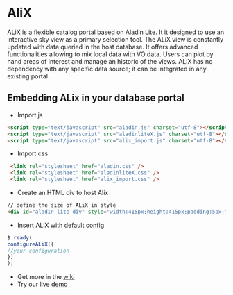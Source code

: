 # AliX

ALiX is a flexible catalog portal based on Aladin Lite. It it designed to use an interactive sky view as a primary selection tool. The ALiX view is constantly updated with data queried in the host database. It offers advanced functionalities allowing to mix local data with VO data. Users can plot by hand areas of interest and manage an historic of the views.  ALiX has no dependency with any specific data source; it can be integrated in any existing portal. 

## Embedding ALix in your database portal
* Import js
```html
<script type="text/javascript" src="aladin.js" charset="utf-8"></script>
<script type="text/javascript" src="aladinliteX.js" charset="utf-8"></script>
<script type="text/javascript" src="alix_import.js" charset="utf-8"></script>
```

* Import css
```html
 <link rel="stylesheet" href="aladin.css" />
 <link rel="stylesheet" href="aladinliteX.css" />
 <link rel="stylesheet" href="alix_import.css" />
```

* Create an HTML div to host Alix
```html
// define the size of ALiX in style
<div id="aladin-lite-div" style="width:415px;height:415px;padding:5px;"></div>
```
* Insert ALiX with default config
```javascript
$.ready(
configureALiX({
//your configuration 
})
);
```

* Get more in the [wiki](https://github.com/lmichel/alix/wiki)
* Try our live [demo](http://saada.unistra.fr/alix) 
